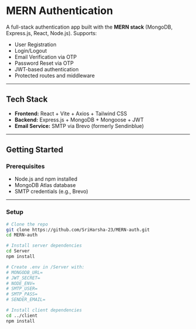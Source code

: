 # MERN Authentication

A full-stack authentication app built with the **MERN stack** (MongoDB, Express.js, React, Node.js). Supports:

-  User Registration
-  Login/Logout
-  Email Verification via OTP
-  Password Reset via OTP
-  JWT-based authentication
-  Protected routes and middleware

---

##  Tech Stack

- **Frontend:** React + Vite + Axios + Tailwind CSS
- **Backend:** Express.js + MongoDB + Mongoose + JWT
- **Email Service:** SMTP via Brevo (formerly Sendinblue)

---

##  Getting Started

###  Prerequisites

- Node.js and npm installed
- MongoDB Atlas database
- SMTP credentials (e.g., Brevo)

---

###  Setup

```bash
# Clone the repo
git clone https://github.com/SriHarsha-23/MERN-auth.git
cd MERN-auth

# Install server dependencies
cd Server
npm install

# Create .env in /Server with:
# MONGODB_URL=
# JWT_SECRET=
# NODE_ENV=
# SMTP_USER=
# SMTP_PASS=
# SENDER_EMAIL=

# Install client dependencies
cd ../client
npm install
